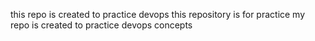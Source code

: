 this repo is created to practice devops
this repository is for practice
my repo is created to practice devops concepts
